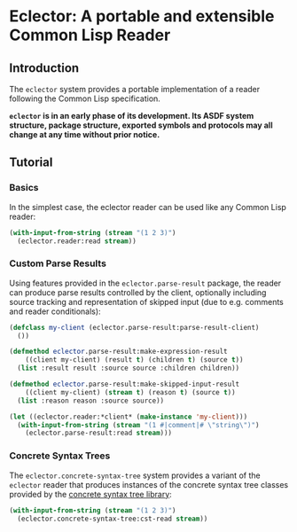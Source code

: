 # Eclector: A portable and extensible Common Lisp Reader

## Introduction ##

The `eclector` system provides a portable implementation of a reader
following the Common Lisp specification.

**``eclector`` is in an early phase of its development. Its ASDF
system structure, package structure, exported symbols and protocols
may all change at any time without prior notice.**

## Tutorial ##

### Basics ###

In the simplest case, the eclector reader can be used like any Common
Lisp reader:

``` lisp
(with-input-from-string (stream "(1 2 3)")
  (eclector.reader:read stream))
```

### Custom Parse Results ###

Using features provided in the `eclector.parse-result` package,
the reader can produce parse results controlled by the client,
optionally including source tracking and representation of skipped
input (due to e.g. comments and reader conditionals):

```lisp
(defclass my-client (eclector.parse-result:parse-result-client)
  ())

(defmethod eclector.parse-result:make-expression-result
    ((client my-client) (result t) (children t) (source t))
  (list :result result :source source :children children))

(defmethod eclector.parse-result:make-skipped-input-result
    ((client my-client) (stream t) (reason t) (source t))
  (list :reason reason :source source))

(let ((eclector.reader:*client* (make-instance 'my-client)))
  (with-input-from-string (stream "(1 #|comment|# \"string\")")
    (eclector.parse-result:read stream)))
```

### Concrete Syntax Trees ###

The `eclector.concrete-syntax-tree` system provides a variant of the
`eclector` reader that produces instances of the concrete syntax tree
classes provided by the [concrete syntax tree library]:

``` lisp
(with-input-from-string (stream "(1 2 3)")
  (eclector.concrete-syntax-tree:cst-read stream))
```

[concrete syntax tree library]: https://github.com/robert-strandh/Concrete-Syntax-Tree
